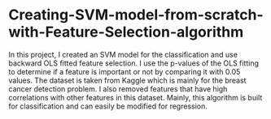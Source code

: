 # Creating-SVM-model-from-scratch-with-Feature-Selection-algorithm

In this project, I created an SVM model for the classification and use backward OLS fitted feature selection. I use the p-values of the OLS fitting to determine if a feature is important or
not by comparing it with 0.05 values. The dataset is taken from Kaggle which is mainly for the breast cancer detection problem. I also removed features that have high correlations with
other features in this dataset. Mainly, this algorithm is built for classification and can easily be modified for regression. 
